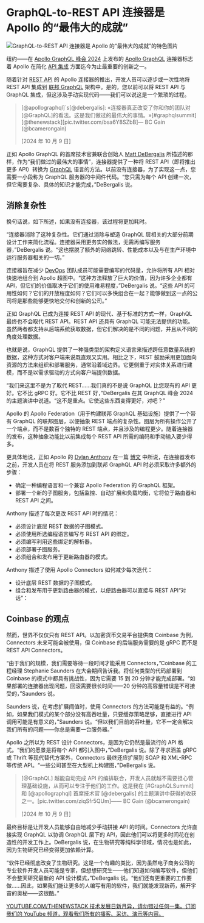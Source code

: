 # GraphQL-to-REST API 连接器是 Apollo 的“最伟大的成就”

![GraphQL-to-REST API 连接器是 Apollo 的“最伟大的成就”的特色图片](https://cdn.thenewstack.io/media/2024/10/af96afdf-behnam-norouzi-c-rgxbo1oiq-unsplash-1024x658-1.jpg)

纽约——在 [Apollo GraphQL 峰会 2024](https://summit.graphql.com/) 上发布的 [Apollo GraphQL](https://www.apollographql.com/?utm_content=inline+mention) 连接器标志着 Apollo 在简化 [API 集成](https://thenewstack.io/solving-api-integration-and-aggregation-with-supergraph/) 方面迄今为止最重要的创新之一。

随着针对 [REST API](https://thenewstack.io/the-state-of-introspection-for-rest-and-graphql-apis/) 的 Apollo 连接器的推出，开发人员可以逐步或一次性地将 REST API 集成到 [联邦 GraphQL](https://thenewstack.io/graphql-federation-the-missing-api-for-your-platform-strategy/) 架构中。是的，您以前可以将 REST API 与 GraphQL 集成，但这涉及手动实现代码——我们可以说这是一个繁琐的过程。

> [@apollographql]´s[@debergalis]: «连接器真正改变了你和你的团队对[@GraphQL]的看法。这是我们做过的最伟大的事情。»[#graphqlsummit][@thenewstack][pic.twitter.com/bsa6Y8SZbB]— BC Gain (@bcamerongain)
>
> [2024 年 10 月 9 日]

正如 Apollo GraphQL 的首席技术官兼联合创始人 [Matt DeBergalis](https://www.linkedin.com/in/debergalis) 所描述的那样，作为“我们做过的最伟大的事情”，连接器提供了一种将 REST API（即将推出更多 API）转换为 [GraphQL](https://thenewstack.io/the-unlikely-journey-of-graphql/) 语言的方法。以前没有连接器，为了实现这一点，您需要一小段称为 GraphQL 服务器的中间件代码。“您只需为每个 API 创建一次，但它需要复杂、具体的知识才能完成，”DeBergalis 说。

## 消除复杂性

换句话说，如下所述，如果没有连接器，该过程将更加耗时。

“连接器消除了这种复杂性。它们通过消除与塑造 GraphQL 层相关的大部分前期设计工作来简化流程。连接器采用更务实的做法，无需再编写服务器，”DeBergalis 说。“这也摆脱了额外的网络跳转、性能成本以及与在生产环境中运行服务器相关的一切。”

连接器旨在减少 [DevOps](https://thenewstack.io/devops/) 团队成员可能需要编写的代码量，允许将所有 API 相对快速地组合到 Apollo 超图中。“这种方法释放了巨大的价值，因为许多企业都有 API，但它们的价值取决于它们的使用难易程度，”DeBergalis 说。“这些 API 的可用性如何？它们的开放程度如何？它们可以多快组合在一起？能够做到这一点的公司将是那些能够更快地交付和创新的公司。”

正如 GraphQL 已成为连接 REST API 的现代、基于标准的方式一样，GraphQL 最终也不会取代 REST API。REST API 还具有 GraphQL 可能无法提供的功能。虽然两者都支持从后端系统获取数据，但它们解决的是不同的问题，并且从不同的角度处理数据。

也就是说，GraphQL 提供了一种强类型的架构定义语言来描述跨任意数量系统的数据，这种方式对客户端来说既直观又实用。相比之下，REST 鼓励采用更加面向资源的方法来组织和部署服务，通常沿着域边界。它更侧重于对实体关系进行建模，而不是以需求驱动的方式向客户端提供数据。

“我们来这里不是为了取代 REST……我们真的不是说 GraphQL 比您现有的 API 更好。它不比 gRPC 好。它不比 REST 好，”DeBergalis 在其 GraphQL 峰会 2024 的主题演讲中说道。“这不是重点。它使这些东西变得更好，对吧？”

Apollo 的 Apollo Federation（用于构建联邦 GraphQL 基础设施）提供了一个带有 GraphQL 的联邦图层，以便抽象 REST 端点的复杂性。图层为所有操作公开了一个端点，而不是数百个独特的 REST 端点，并且涉及的编程更少。随着连接器的发布，这种抽象功能比以前集成每个 REST API 所需的编码和手动输入要少得多。

更具体地说，正如 Apollo 的 [Dylan Anthony](https://www.linkedin.com/in/dylan-anthony/) 在一篇 [博文](https://www.apollographql.com/blog/apollo-connectors-for-rest-apis) 中所说，在连接器发布之前，开发人员在将 REST 服务添加到联邦 GraphQL API 时必须采取许多额外的步骤：
- 确定一种编程语言和一个兼容 Apollo Federation 的 GraphQL 框架。
- 部署一个新的子图服务，包括监控、自动扩展和负载均衡，它将位于路由器和 REST API 之间。

Anthony 描述了每次更改 REST API 时的情况：

- 必须设计底层 REST 数据的子图模式。
- 必须使用所选编程语言编写与 REST API 的绑定。
- 必须编写利用这些绑定的解析器。
- 必须部署子图服务。
- 必须组合和发布用于更新路由器的模式。

Anthony 描述了使用 Apollo Connectors 如何减少每次迭代：

- 设计底层 REST 数据的子图模式。
- 组合和发布用于更新路由器的模式，以便路由器可以直接与 REST API“对话”：

## Coinbase 的观点

然而，世界不仅仅只有 REST API。以加密货币交易平台提供商 Coinbase 为例，Connectors 未来可能会被使用，但 Coinbase 的后端服务需要的是 gRPC 而不是 REST API Connectors。

“由于我们的规模，我们需要等待一段时间才能采用 Connectors，”Coinbase 的工程经理 Stephanie Saunders 在大会期间告诉我。将任何类型的代码部署到 Coinbase 的模式中都具有挑战性，因为它需要 15 到 20 分钟才能完成部署。“如果部署的连接器出现问题，回滚需要很长时间——20 分钟的高容量错误是不可接受的，”Saunders 说。

Saunders 说，在考虑扩展阈值时，使用 Connectors 的方法可能是有益的。“例如，如果我们模式的某个部分没有高吞吐量，只要缓存策略足够，直接进行 API 调用可能是有意义的，”Saunders 说。“但以我们目前的吞吐量，它不一定会解决我们所有的问题——你总是需要一台服务器。”

Apollo 之所以为 REST 设计 Connectors，是因为它仍然是最流行的 API 格式。“我们的愿景是将每个 API 都引入图中，”DeBergalis 说。除了寻求涵盖 gRPC 或 Thrift 等现代替代方案外，Connectors 最终还应扩展到 SOAP 和 XML-RPC 等传统 API。“一些公司甚至在大型机上构建图，”DeBergalis 说。

> [@GraphQL] 越能自动完成 API 的编排联合，开发人员就越不需要担心管理基础设施，从而可以专注于他们的工作。这是我在 [#GraphQLSummit] 和 [@apollographql] 首席技术官 [@debergalis] 的主题演讲中获得的收获之一。[pic.twitter.com/ziqSfr5QUm]—— BC Gain (@bcamerongain)
>
> [2024 年 10 月 9 日]

最终目标是让开发人员能够自由地减少手动拼接 API 的时间。Connectors 允许直接实现 GraphQL 以协调 GraphQL 层下的 API，因此他们可以将更多时间花在创造性的开发工作上。DeBergalis 说，在生物研究等纯科学领域，情况也是如此，因为生物研究已经变得更加依赖计算。

“软件已经彻底改变了生物研究。这是一个有趣的类比，因为虽然电子商务公司的专业软件开发人员可能是专家，但想想研究生——他们知道如何编写软件，但他们不会整天研究最新的 API 设计模式，”DeBergalis 说。“他们还有更重要的工作要做……因此，如果我们能让更多的人编写有用的软件，我们就能发现新药，解开宇宙的奥秘——这很酷。”

[YOUTUBE.COM/THENEWSTACK
技术发展日新月异，请勿错过任何一集。订阅我们的 YouTube
频道，观看我们所有的播客、采访、演示等内容。](https://youtube.com/thenewstack?sub_confirmation=1)